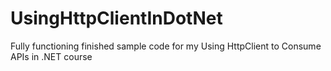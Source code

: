 # UsingHttpClientInDotNet
Fully functioning finished sample code for my Using HttpClient to Consume APIs in .NET course
